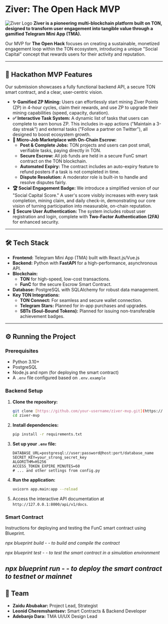 # Ziver: The Open Hack MVP

![Ziver Logo](https://place-your-logo-url-here.com/logo.png) **Ziver is a pioneering multi-blockchain platform built on TON, designed to transform user engagement into tangible value through a gamified Telegram Mini App (TMA).**

Our MVP for **The Open Hack** focuses on creating a sustainable, monetized engagement loop within the TON ecosystem, introducing a unique "Social Capital" concept that rewards users for their activity and reputation.

---

## 🚀 Hackathon MVP Features

Our submission showcases a fully functional backend API, a secure TON smart contract, and a clear, user-centric vision.

* **✨ Gamified ZP Mining:** Users can effortlessly start mining Ziver Points (ZP) in 4-hour cycles, claim their rewards, and use ZP to upgrade their mining capabilities (speed, capacity, duration).
* **✅ Interactive Task System:** A dynamic list of tasks that users can complete to earn bonus ZP. This includes in-app actions ("Maintain a 3-day streak") and external tasks ("Follow a partner on Twitter"), all designed to boost ecosystem growth.
* **💼 Micro-Job Marketplace with On-Chain Escrow:**
    * **Post & Complete Jobs:** TON projects and users can post small, verifiable tasks, paying directly in TON.
    * **Secure Escrow:** All job funds are held in a secure FunC smart contract on the TON blockchain.
    * **Automated Expiry:** The contract includes an auto-expiry feature to refund posters if a task is not completed in time.
    * **Dispute Resolution:** A moderator role is built-in to handle and resolve disputes fairly.
* **🏆 Social Engagement Badge:** We introduce a simplified version of our "Social Capital Score." A user's score visibly increases with every task completion, mining claim, and daily check-in, demonstrating our core vision of turning participation into measurable, on-chain reputation.
* **🔐 Secure User Authentication:** The system includes robust user registration and login, complete with **Two-Factor Authentication (2FA)** for enhanced security.

---

## 🛠️ Tech Stack

* **Frontend:** Telegram Mini App (TMA) built with React.js/Vue.js
* **Backend:** Python with **FastAPI** for a high-performance, asynchronous API.
* **Blockchain:**
    * **TON** for high-speed, low-cost transactions.
    * **FunC** for the secure Escrow Smart Contract.
* **Database:** PostgreSQL with SQLAlchemy for robust data management.
* **Key TON Integrations:**
    * **TON Connect:** For seamless and secure wallet connection.
    * **Telegram Stars:** Planned for in-app purchases and upgrades.
    * **SBTs (Soul-Bound Tokens):** Planned for issuing non-transferable achievement badges.

---

## ⚙️ Running the Project

### Prerequisites

* Python 3.10+
* PostgreSQL
* Node.js and npm (for deploying the smart contract)
* A `.env` file configured based on `.env.example`

### Backend Setup

1.  **Clone the repository:**
    ```bash
    git clone [https://github.com/your-username/ziver-mvp.git](https://github.com/your-username/ziver-mvp.git)
    cd ziver-mvp
    ```
2.  **Install dependencies:**
    ```bash
    pip install -r requirements.txt
    ```
3.  **Set up your `.env` file:**
    ```
    DATABASE_URL=postgresql://user:password@host:port/database_name
    SECRET_KEY=your_strong_secret_key
    ALGORITHM=HS256
    ACCESS_TOKEN_EXPIRE_MINUTES=60
    # ... and other settings from config.py
    ```
4.  **Run the application:**
    ```bash
    uvicorn app.main:app --reload
    ```
5.  Access the interactive API documentation at `http://127.0.0.1:8000/api/v1/docs`.

### Smart Contract

Instructions for deploying and testing the FunC smart contract using Blueprint.

*npx blueprint build - - to build and compile the contract*

*npx blueprint test - - to test the smart contract in a simulation environment*

*npx blueprint run - - to deploy the smart contract to testnet or mainnet*
---

## 👥 Team

* **Zaidu Abubakar:** Project Lead, Strategist
* **Leonid Cheremshantsev:** Smart Contracts & Backend Developer
* **Adebanjo Dara:** TMA UI/UX Design Lead


